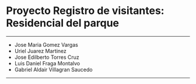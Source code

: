 # Proyecto Registro de visitantes: Residencial del parque
-----------------------------------------------------------
- Jose Maria Gomez Vargas
- Uriel Juarez Martinez
- Jose Edilberto Torres Cruz
- Luis Daniel Fraga Montalvo
- Gabriel Aldair Villagran Saucedo
-----------------------------------------------------------
